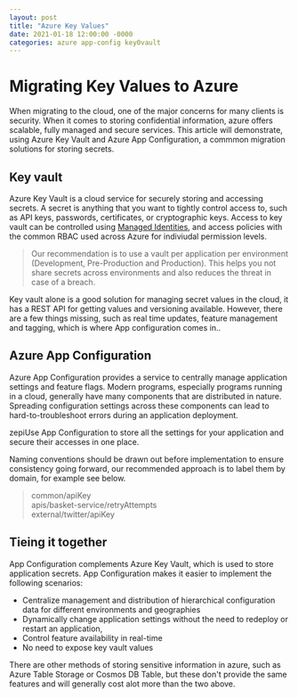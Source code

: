 ```yaml
---
layout: post
title: "Azure Key Values"
date: 2021-01-18 12:00:00 -0000
categories: azure app-config key0vault
---
```

# Migrating Key Values to Azure

When migrating to the cloud, one of the major concerns for many clients is security. 
When it comes to storing confidential information, azure offers scalable, fully managed and secure services. 
This article will demonstrate, using Azure Key Vault and Azure App Configuration, a commmon migration solutions for storing secrets.

## Key vault
Azure Key Vault is a cloud service for securely storing and accessing secrets.
A secret is anything that you want to tightly control access to, such as API keys, passwords, certificates, or cryptographic keys.
Access to key vault can be controlled using [Managed Identities](https://docs.microsoft.com/en-us/azure/active-directory/managed-identities-azure-resources/overview),
and access policies with the common RBAC used across Azure for indiviudal permission levels. 

> Our recommendation is to use a vault per application per environment (Development, Pre-Production and Production). 
This helps you not share secrets across environments and also reduces the threat in case of a breach.

Key vault alone is a good solution for managing secret values in the cloud, it has a REST API for getting values and versioning available. However, there are a few things missing, such as real time updates, feature management and tagging, which is where App configuration comes in..

## Azure App Configuration
Azure App Configuration provides a service to centrally manage application settings and feature flags. Modern programs, especially programs running in a cloud, generally have many components that are distributed in nature. 
Spreading configuration settings across these components can lead to hard-to-troubleshoot errors during an application deployment.
 
 
zepiUse App Configuration to store all the settings for your application and secure their accesses in one place. 

Naming conventions should be drawn out before implementation to ensure consistency going forward, our recommended approach is to label them by domain, for example see below.
> common/apiKey             
> apis/basket-service/retryAttempts         
> external/twitter/apiKey

## Tieing it together
App Configuration complements Azure Key Vault, which is used to store application secrets. App Configuration makes it easier to implement the following scenarios:

* Centralize management and distribution of hierarchical configuration data for different environments and geographies
* Dynamically change application settings without the need to redeploy or restart an application,
* Control feature availability in real-time
* No need to expose key vault values


There are other methods of storing sensitive information in azure, such as Azure Table Storage or Cosmos DB Table, but these don't provide the same features and will generally cost alot more than the two above.